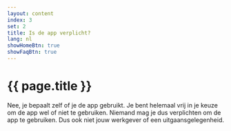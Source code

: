 ```yaml
---
layout: content
index: 3
set: 2
title: Is de app verplicht?
lang: nl
showHomeBtn: true
showFaqBtn: true
---
```


# {{ page.title }}

Nee, je bepaalt zelf of je de app gebruikt. Je bent helemaal vrij in je keuze om de app wel of niet te gebruiken. Niemand mag je dus verplichten om de app te gebruiken. Dus ook niet jouw werkgever of een uitgaansgelegenheid.


